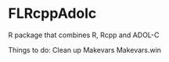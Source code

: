 FLRcppAdolc
===========

R package that combines R, Rcpp and ADOL-C

Things to do:
Clean up Makevars
Makevars.win

